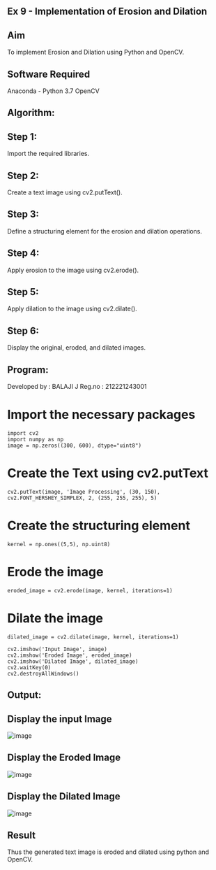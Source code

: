 ## Ex 9 - Implementation of Erosion and Dilation
## Aim
To implement Erosion and Dilation using Python and OpenCV.

## Software Required
Anaconda - Python 3.7
OpenCV
## Algorithm:
## Step 1:
Import the required libraries.

## Step 2:
Create a text image using cv2.putText().

## Step 3:
Define a structuring element for the erosion and dilation operations.

## Step 4:
Apply erosion to the image using cv2.erode().

## Step 5:
Apply dilation to the image using cv2.dilate().

## Step 6:
Display the original, eroded, and dilated images.

## Program:
Developed by : BALAJI J
Reg.no : 212221243001
# Import the necessary packages
```
import cv2
import numpy as np
image = np.zeros((300, 600), dtype="uint8")
```

# Create the Text using cv2.putText
```
cv2.putText(image, 'Image Processing', (30, 150), cv2.FONT_HERSHEY_SIMPLEX, 2, (255, 255, 255), 5)
```
# Create the structuring element
```
kernel = np.ones((5,5), np.uint8)
```

# Erode the image
```
eroded_image = cv2.erode(image, kernel, iterations=1)
```

# Dilate the image
```
dilated_image = cv2.dilate(image, kernel, iterations=1)

cv2.imshow('Input Image', image)
cv2.imshow('Eroded Image', eroded_image)
cv2.imshow('Dilated Image', dilated_image)
cv2.waitKey(0)
cv2.destroyAllWindows()
```
## Output:
## Display the input Image
![image](https://github.com/user-attachments/assets/0d747cbd-d9db-43d0-807a-7eacd52f12a3)


## Display the Eroded Image
![image](https://github.com/user-attachments/assets/fc7346a5-17fb-4489-9f03-d15ef3020968)


## Display the Dilated Image
![image](https://github.com/user-attachments/assets/c8327468-3be3-4ac3-9b7e-006c92494c88)


## Result
Thus the generated text image is eroded and dilated using python and OpenCV.
